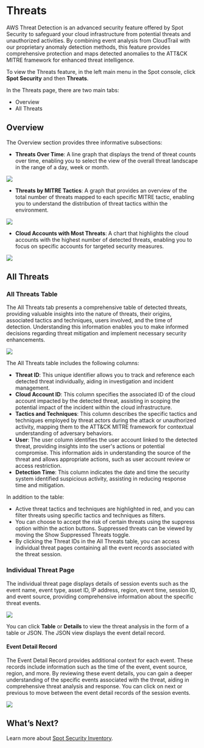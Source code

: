 # Threats

AWS Threat Detection is an advanced security feature offered by Spot Security to safeguard your cloud infrastructure from potential threats and unauthorized activities. By combining event analysis from CloudTrail with our proprietary anomaly detection methods, this feature provides comprehensive protection and maps detected anomalies to the ATT&CK MITRE framework for enhanced threat intelligence.

To view the Threats feature, in the left main menu in the Spot console, click **Spot Security** and then **Threats**.

In the Threats page, there are two main tabs:  

* Overview
* All Threats

## Overview 

The Overview section provides three informative subsections:

* **Threats Over Time**: A line graph that displays the trend of threat counts over time, enabling you to select the view of the overall threat landscape in the range of a day, week or month.

<img src="/spot-security/_media/threats-1.png" />  

* **Threats by MITRE Tactics**: A graph that provides an overview of the total number of threats mapped to each specific MITRE tactic, enabling you to understand the distribution of threat tactics within the environment.

<img src="/spot-security/_media/threats-2.png" />

* **Cloud Accounts with Most Threats**: A chart that highlights the cloud accounts with the highest number of detected threats, enabling you to focus on specific accounts for targeted security measures.

<img src="/spot-security/_media/threats-3.png" />

## All Threats

### All Threats Table

The All Threats tab presents a comprehensive table of detected threats, providing valuable insights into the nature of threats, their origins, associated tactics and techniques, users involved, and the time of detection. Understanding this information enables you to make informed decisions regarding threat mitigation and implement necessary security enhancements.

<img src="/spot-security/_media/threats-4.png" />  

The All Threats table includes the following columns:

* **Threat ID**: This unique identifier allows you to track and reference each detected threat individually, aiding in investigation and incident management.
* **Cloud Account ID**: This column specifies the associated ID of the cloud account impacted by the detected threat, assisting in scoping the potential impact of the incident within the cloud infrastructure.
* **Tactics and Techniques**: This column describes the specific tactics and techniques employed by threat actors during the attack or unauthorized activity, mapping them to the ATT&CK MITRE framework for contextual understanding of adversary behaviors.
* **User**: The user column identifies the user account linked to the detected threat, providing insights into the user's actions or potential compromise. This information aids in understanding the source of the threat and allows appropriate actions, such as user account review or access restriction.
* **Detection Time**: This column indicates the date and time the security system identified suspicious activity, assisting in reducing response time and mitigation.  


In addition to the table:

* Active threat tactics and techniques are highlighted in red, and you can filter threats using specific tactics and techniques as filters.
* You can choose to accept the risk of certain threats using the suppress option within the action buttons. Suppressed threats can be viewed by moving the Show Suppressed Threats toggle.
* By clicking the Threat IDs in the All Threats table, you can access individual threat pages containing all the event records associated with the threat session.

### Individual Threat Page

The individual threat page displays details of session events such as the event name, event type, asset ID, IP address, region, event time, session ID, and event source, providing comprehensive information about the specific threat events.

<img src="/spot-security/_media/threats-5a.png" />

You can click **Table** or **Details** to view the threat analysis in the form of a table or JSON. The JSON view displays the event detail record.  

#### Event Detail Record  

The Event Detail Record provides additional context for each event. These records include information such as the time of the event, event source, region, and more. By reviewing these event details, you can gain a deeper understanding of the specific events associated with the threat, aiding in comprehensive threat analysis and response. You can click on next or previous to move between the event detail records of the session events.

<img src="/spot-security/_media/threats-6.png" />

## What’s Next?

Learn more about [Spot Security Inventory](spot-security/features/inventory).

